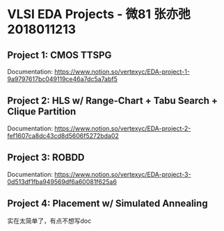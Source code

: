 # VLSI EDA Projects - 微81 张亦弛 2018011213

## Project 1: CMOS TTSPG

Documentation: https://www.notion.so/vertexyc/EDA-project-1-9a9797617bc049119ce46a7dc5a7abf5

## Project 2: HLS w/ Range-Chart + Tabu Search + Clique Partition

Documentation: https://www.notion.so/vertexyc/EDA-project-2-fef1607ca8dc43cd8d5606f5272bda02

## Project 3: ROBDD

Documentation: https://www.notion.so/vertexyc/EDA-project-3-0d513df1fba949569df6a60081f625a6

## Project 4: Placement w/ Simulated Annealing

实在太简单了，有点不想写doc
